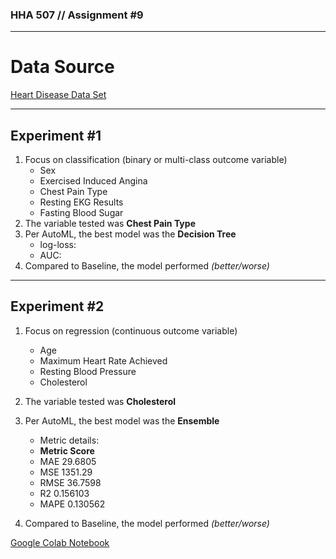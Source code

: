 ### HHA 507 // Assignment #9

---
# Data Source
[Heart Disease Data Set](https://www.kaggle.com/datasets/rashikrahmanpritom/heart-attack-analysis-prediction-dataset)

---
## Experiment #1
1. Focus on classification (binary or multi-class outcome variable)
    - Sex
    - Exercised Induced Angina
    - Chest Pain Type
    - Resting EKG Results
    - Fasting Blood Sugar
2. The variable tested was **Chest Pain Type**
3. Per AutoML, the best model was the **Decision Tree**
    - log-loss:
    - AUC:
4. Compared to Baseline, the model performed _(better/worse)_

---

## Experiment #2
1. Focus on regression (continuous outcome variable)
    - Age
    - Maximum Heart Rate Achieved
    - Resting Blood Pressure
    - Cholesterol
2. The variable tested was **Cholesterol**
3. Per AutoML, the best model was the **Ensemble**
    -  Metric details:
    - **Metric Score**
    - MAE	29.6805
    - MSE	1351.29
    - RMSE	36.7598
    - R2	0.156103
    - MAPE	0.130562

4. Compared to Baseline, the model performed _(better/worse)_


[Google Colab Notebook](https://colab.research.google.com/drive/11nWetklk9rmjc7cjwCS0e5vcH59f11C4?usp=sharing)